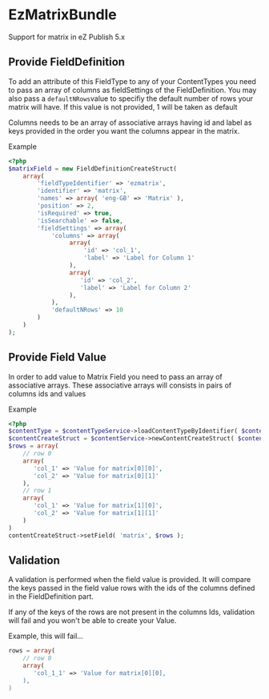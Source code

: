EzMatrixBundle
==============

Support for matrix in eZ Publish 5.x

Provide FieldDefinition
-----------------------

To add an attribute of this FieldType to any of your ContentTypes you need  to pass an array of columns as fieldSettings
of the FieldDefinition. You may also pass a `defaultNRows`value to specifiy the default number of rows your matrix will
have. If this value is not provided, 1 will be taken as default

Columns needs to be an array of associative arrays having id and label as keys provided in the order you
want the columns appear in the matrix.


Example
```php
<?php
$matrixField = new FieldDefinitionCreateStruct(
    array(
        'fieldTypeIdentifier' => 'ezmatrix',
        'identifier' => 'matrix',
        'names' => array( 'eng-GB' => 'Matrix' ),
        'position' => 2,
        'isRequired' => true,
        'isSearchable' => false,
        'fieldSettings' => array(
            'columns' => array(
                 array(
                     'id' => 'col_1',
                     'label' => 'Label for Column 1'
                 ),
                 array(
                    'id' => 'col_2',
                    'label' => 'Label for Column 2'
                 ),
            ),
            'defaultNRows' => 10
        )
    )
);

```

Provide Field Value
-------------------

In order to add value to Matrix Field you need to pass an array of associative arrays. These associative arrays will
consists in pairs of columns ids and values

Example
```php
<?php
$contentType = $contentTypeService->loadContentTypeByIdentifier( $contentTypeIdentifier );
$contentCreateStruct = $contentService->newContentCreateStruct( $contentType, 'eng-GB' );
$rows = array(
    // row 0
    array(
       'col_1' => 'Value for matrix[0][0]',
       'col_2' => 'Value for matrix[0][1]'
    ),
    // row 1
    array(
       'col_1' => 'Value for matrix[1][0]',
       'col_2' => 'Value for matrix[1][1]'
    )
)
contentCreateStruct->setField( 'matrix', $rows );
```

Validation
----------

A validation is performed when the field value is provided. It will compare the keys passed in the field value rows
with the ids of the columns defined in the FieldDefinition part.

If any of the keys of the rows are not present in the columns Ids, validation will fail and you won't be able
to create your Value.

Example, this will fail...
```php
rows = array(
    // row 0
    array(
       'col_1_1' => 'Value for matrix[0][0],
    ),
)
```



